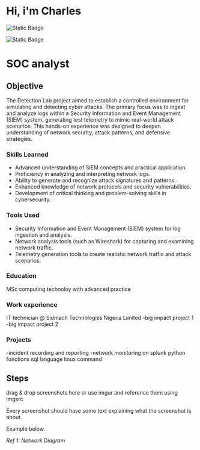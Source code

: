# Hi, i'm Charles
![Static Badge](https://img.shields.io/badge/Charles%20Edosa-blue?style=plastic&logo=Linkedin&logoColor=blue&labelColor=white&color=blue&link=linkedin.com%2Fin%2Foverjoy)

![Static Badge](https://img.shields.io/badge/overjoycharles-blue?style=flat-square&logo=twitter&logoColor=blue&labelColor=white&color=blue&link=https%3A%2F%2Ftwitter.com%2Foverjoycharles)

# SOC analyst

## Objective

The Detection Lab project aimed to establish a controlled environment for simulating and detecting cyber attacks. The primary focus was to ingest and analyze logs within a Security Information and Event Management (SIEM) system, generating test telemetry to mimic real-world attack scenarios. This hands-on experience was designed to deepen understanding of network security, attack patterns, and defensive strategies.


### Skills Learned

- Advanced understanding of SIEM concepts and practical application.
- Proficiency in analyzing and interpreting network logs.
- Ability to generate and recognize attack signatures and patterns.
- Enhanced knowledge of network protocols and security vulnerabilities.
- Development of critical thinking and problem-solving skills in cybersecurity.

### Tools Used

- Security Information and Event Management (SIEM) system for log ingestion and analysis.
- Network analysis tools (such as Wireshark) for capturing and examining network traffic.
- Telemetry generation tools to create realistic network traffic and attack scenarios.
  
### Education
MSc computing technoloy with advanced practice

### Work experience
IT technician @ Sidmach Technologies Nigeria Limited
-big impact project 1
-big impact project 2

### Projects
-incident recording and reporting
-network monitoring on splunk
python functions
sql language
linux command 

## Steps
drag & drop screenshots here or use imgur and reference them using imgsrc

Every screenshot should have some text explaining what the screenshot is about.

Example below.

*Ref 1: Network Diagram*
